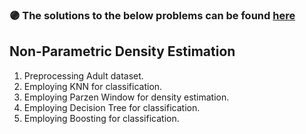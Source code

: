 ### :purple_circle: **The solutions to the below problems can be found [here](https://github.com/fnoorzad/Machine_Learning/blob/8c30c97d25b78b952fdd6bc8f31aca0ac19745ef/Hands%20On/5/Codes.ipynb)**

## Non-Parametric Density Estimation
1. Preprocessing Adult dataset.
2. Employing KNN for classification.
3. Employing Parzen Window for density estimation. 
4. Employing Decision Tree for classification. 
5. Employing Boosting for classification.
